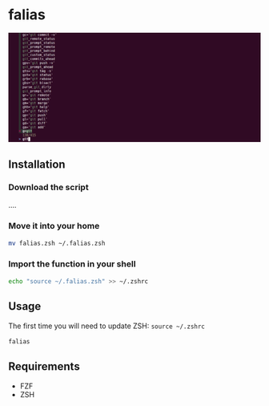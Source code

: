 # falias

![demo](.github/demo.png)

## Installation

### Download the script

....

### Move it into your home

```sh
mv falias.zsh ~/.falias.zsh
```

### Import the function in your shell

```sh
echo "source ~/.falias.zsh" >> ~/.zshrc
```

## Usage

The first time you will need to update ZSH: `source ~/.zshrc`

```sh
falias
```

## Requirements

* FZF
* ZSH
